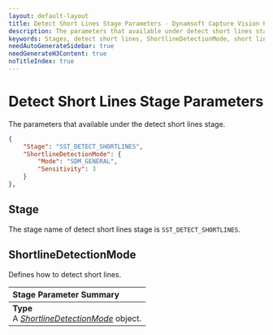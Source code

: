 ```yaml
---
layout: default-layout
title: Detect Short Lines Stage Parameters - Dynamsoft Capture Vision Parameters
description: The parameters that available under detect short lines stage of Dynamsoft Capture Vision.
keywords: Stages, detect short lines, ShortlineDetectionMode, short line detection modes
needAutoGenerateSidebar: true
needGenerateH3Content: true
noTitleIndex: true
---
```


# Detect Short Lines Stage Parameters

The parameters that available under the detect short lines stage.

```json
{
    "Stage": "SST_DETECT_SHORTLINES",
    "ShortlineDetectionMode": {
        "Mode": "SDM_GENERAL", 
        "Sensitivity": 3
    }
},
```

## Stage

The stage name of detect short lines stage is `SST_DETECT_SHORTLINES`.

## ShortlineDetectionMode

Defines how to detect short lines.

| Stage Parameter Summary |
| :---------------------- |
| **Type**<br>A *[ShortlineDetectionMode](shortline-detection-mode.md)* object. |
